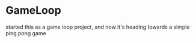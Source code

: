 # GameLoop

started this as a game loop project, and now it's heading towards a simple ping pong game 